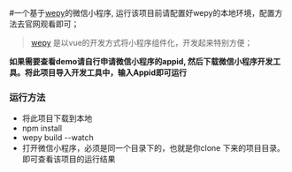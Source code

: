 #一个基于[wepy](https://tencent.github.io/wepy/index.html)的微信小程序, 运行该项目前请配置好wepy的本地环境，配置方法去官网观看即可；
> [wepy](https://tencent.github.io/wepy/index.html) 是以vue的开发方式将小程序组件化，开发起来特别方便；


**如果需要查看demo请自行申请微信小程序的appid, 然后下载微信小程序开发工具。将此项目导入开发工具中，输入Appid即可运行**

### 运行方法
+  将此项目下载到本地
+ npm install 
+ wepy build --watch
+ 打开微信小程序，必须是同一个目录下的，也就是你clone 下来的项目目录。即可查看该项目的运行结果

